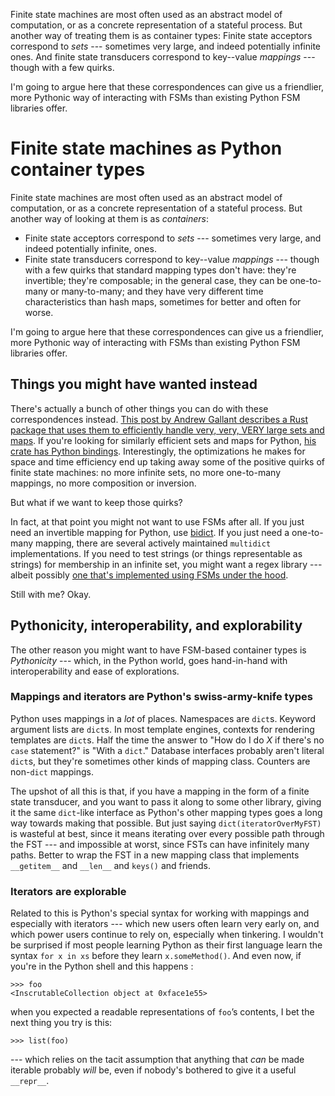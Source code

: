 Finite state machines are most often used as an abstract model of
computation, or as a concrete representation of a stateful process. But
another way of treating them is as container types: Finite state
acceptors correspond to *sets* --- sometimes very large, and indeed
potentially infinite ones. And finite state transducers correspond to
key--value *mappings* --- though with a few quirks.

I'm going to argue here that these correspondences can give us a
friendlier, more Pythonic way of interacting with FSMs than existing
Python FSM libraries offer.

Finite state machines as Python container types
===============================================

Finite state machines are most often used as an abstract model of
computation, or as a concrete representation of a stateful process. But
another way of looking at them is as *containers*:

-   Finite state acceptors correspond to *sets* --- sometimes very
    large, and indeed potentially infinite, ones.
-   Finite state transducers correspond to key--value *mappings* ---
    though with a few quirks that standard mapping types don't have:
    they're invertible; they're composable; in the general case, they
    can be one-to-many or many-to-many; and they have very different
    time characteristics than hash maps, sometimes for better and often
    for worse.

I'm going to argue here that these correspondences can give us a
friendlier, more Pythonic way of interacting with FSMs than existing
Python FSM libraries offer.

Things you might have wanted instead
------------------------------------

There's actually a bunch of other things you can do with these
correspondences instead. [This post by Andrew Gallant describes a Rust
package that uses them to efficiently handle very, very, VERY large sets
and maps](http://blog.burntsushi.net/transducers/). If you're looking
for similarly efficient sets and maps for Python, [his crate has Python
bindings](https://pypi.python.org/pypi/rust-fst). Interestingly, the
optimizations he makes for space and time efficiency end up taking away
some of the positive quirks of finite state machines: no more infinite
sets, no more one-to-many mappings, no more composition or inversion.

But what if we want to keep those quirks?

In fact, at that point you might not want to use FSMs after all. If you
just need an invertible mapping for Python, use
[bidict](https://pypi.python.org/pypi/bidict). If you just need a
one-to-many mapping, there are several actively maintained `multidict`
implementations. If you need to test strings (or things representable as
strings) for membership in an infinite set, you might want a regex
library ---albeit possibly [one that's implemented using FSMs under the
hood](https://github.com/facebook/pyre2/).

Still with me? Okay.

Pythonicity, interoperability, and explorability
------------------------------------------------

The other reason you might want to have FSM-based container types is
*Pythonicity* --- which, in the Python world, goes hand-in-hand with
interoperability and ease of explorations.

### Mappings and iterators are Python's swiss-army-knife types

Python uses mappings in a *lot* of places. Namespaces are `dict`s.
Keyword argument lists are `dict`s. In most template engines, contexts
for rendering templates are `dict`s. Half the time the answer to "How do
I do *X* if there's no `case` statement?" is "With a `dict`." Database
interfaces probably aren't literal `dict`s, but they're sometimes other
kinds of mapping class. Counters are non-`dict` mappings.

The upshot of all this is that, if you have a mapping in the form of a
finite state transducer, and you want to pass it along to some other
library, giving it the same `dict`-like interface as Python's other
mapping types goes a long way towards making that possible. But just
saying `dict(iteratorOverMyFST)` is wasteful at best, since it means
iterating over every possible path through the FST --- and impossible at
worst, since FSTs can have infinitely many paths. Better to wrap the FST
in a new mapping class that implements `__getitem__` and `__len__` and
`keys()` and friends.

### Iterators are explorable

Related to this is Python's special syntax for working with mappings and
especially with iterators --- which new users often learn very early on,
and which power users continue to rely on, especially when tinkering. I
wouldn't be surprised if most people learning Python as their first
language learn the syntax `for x in xs` before they learn
`x.someMethod()`. And even now, if you're in the Python shell and this
happens :

    >>> foo
    <InscrutableCollection object at 0xface1e55>

when you expected a readable representations of `foo`’s contents, I bet
the next thing you try is this:

    >>> list(foo) 

--- which relies on the tacit assumption that anything that *can* be
made iterable probably *will* be, even if nobody's bothered to give it a
useful `__repr__`.
